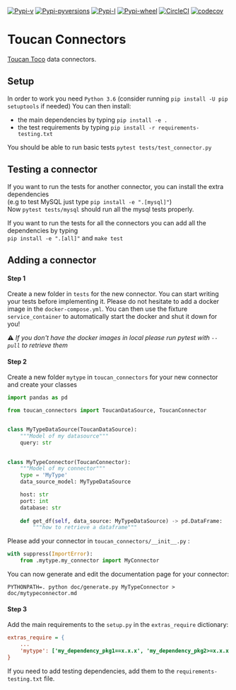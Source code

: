 [![Pypi-v](https://img.shields.io/pypi/v/toucan-connectors.svg)](https://pypi.python.org/pypi/toucan-connectors)
[![Pypi-pyversions](https://img.shields.io/pypi/pyversions/toucan-connectors.svg)](https://pypi.python.org/pypi/toucan-connectors)
[![Pypi-l](https://img.shields.io/pypi/l/toucan-connectors.svg)](https://pypi.python.org/pypi/toucan-connectors)
[![Pypi-wheel](https://img.shields.io/pypi/wheel/toucan-connectors.svg)](https://pypi.python.org/pypi/toucan-connectors)
[![CircleCI](https://img.shields.io/circleci/project/github/ToucanToco/toucan-connectors.svg)](https://circleci.com/gh/ToucanToco/toucan-connectors)
[![codecov](https://codecov.io/gh/ToucanToco/toucan-connectors/branch/master/graph/badge.svg)](https://codecov.io/gh/ToucanToco/toucan-connectors)

# Toucan Connectors
[Toucan Toco](https://toucantoco.com/fr/) data connectors.

## Setup
In order to work you need `Python 3.6` (consider running `pip install -U pip setuptools` if needed)
You can then install:
- the main dependencies by typing `pip install -e .`
- the test requirements by typing `pip install -r requirements-testing.txt`

You should be able to run basic tests `pytest tests/test_connector.py`

## Testing a connector
If you want to run the tests for another connector, you can install the extra dependencies  
(e.g to test MySQL just type `pip install -e ".[mysql]"`)  
Now `pytest tests/mysql` should run all the mysql tests properly.

If you want to run the tests for all the connectors you can add all the dependencies by typing  
`pip install -e ".[all]"` and `make test`

## Adding a connector
#### Step 1
Create a new folder in `tests` for the new connector. You can start writing your tests
before implementing it. Please do not hesitate to add a docker image in
the `docker-compose.yml`. You can then use the fixture `service_container` to automatically
start the docker and shut it down for you!

:warning: _If you don't have the docker images in local please run pytest with `--pull` to retrieve them_

#### Step 2
Create a new folder `mytype` in `toucan_connectors` for your new connector and
create your classes
```python
import pandas as pd

from toucan_connectors import ToucanDataSource, ToucanConnector


class MyTypeDataSource(ToucanDataSource):
    """Model of my datasource"""
    query: str
    

class MyTypeConnector(ToucanConnector):
    """Model of my connector"""
    type = 'MyType'
    data_source_model: MyTypeDataSource

    host: str
    port: int
    database: str
    
    def get_df(self, data_source: MyTypeDataSource) -> pd.DataFrame:
        """how to retrieve a dataframe"""
```

Please add your connector in `toucan_connectors/__init__.py` :
```python
with suppress(ImportError):
    from .mytype.my_connector import MyConnector
```

You can now generate and edit the documentation page for your connector:

```shell
PYTHONPATH=. python doc/generate.py MyTypeConnector > doc/mytypeconnector.md
```

#### Step 3
Add the main requirements to the `setup.py` in the `extras_require` dictionary:
```ini
extras_require = {
    ...
    'mytype': ['my_dependency_pkg1==x.x.x', 'my_dependency_pkg2>=x.x.x']
}
```
If you need to add testing dependencies, add them to the `requirements-testing.txt` file.
